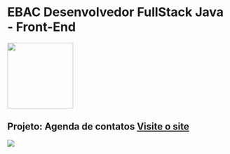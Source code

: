 # EBAC Desenvolvedor FullStack Java - Front-End  
<img src="https://i.postimg.cc/3xbR5F7H/rounded-in-photoretrica.png" width="150">

## Projeto: Agenda de contatos  <a href="https://ebac-proj-agenda-de-contatos.vercel.app/">Visite o site</a>
<img src="https://i.postimg.cc/G2yMFRdS/Captura-de-tela-de-2023-11-22-16-55-11.png">
